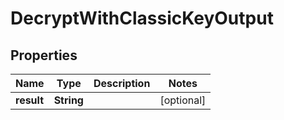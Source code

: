 

# DecryptWithClassicKeyOutput


## Properties

| Name | Type | Description | Notes |
|------------ | ------------- | ------------- | -------------|
|**result** | **String** |  |  [optional] |



